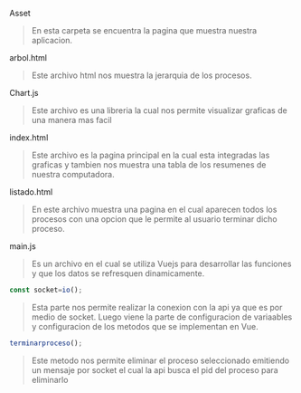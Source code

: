 Asset
> En esta carpeta se encuentra la pagina que muestra nuestra aplicacion.

arbol.html
>Este archivo html nos muestra la jerarquia de los procesos.

Chart.js
>Este archivo es una libreria la cual nos permite visualizar graficas de una manera mas facil

index.html
> Este archivo es la pagina principal en la cual esta integradas las graficas y tambien nos muestra una tabla de los resumenes
>de nuestra computadora.

listado.html
>En este archivo muestra una pagina en el cual aparecen todos los procesos con una opcion que le permite al usuario terminar dicho proceso.

main.js
>Es un archivo en el cual se utiliza Vuejs para desarrollar las funciones y que los datos se refresquen dinamicamente.
```javascript
const socket=io();
```
> Esta parte nos permite realizar la conexion con la api ya que es por medio de socket.
> Luego viene la parte de configuracion de variaables y configuracion de los metodos que se implementan en Vue.

```javascript
terminarproceso();
```
>Este metodo nos permite eliminar el proceso seleccionado emitiendo un mensaje por socket el cual la api busca el pid del proceso para eliminarlo


